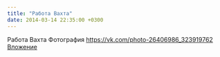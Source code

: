```yaml
---
title: "Работа Вахта"
date: 2014-03-14 22:35:00 +0300
---
```


Работа Вахта
Фотография
<a class="vk-attach" href="https://vk.com/photo-26406986_323919762">https://vk.com/photo-26406986_323919762</a>
<a class="vk-attach" href="https://vk.com/photo-26406986_323919762">Вложение</a>
